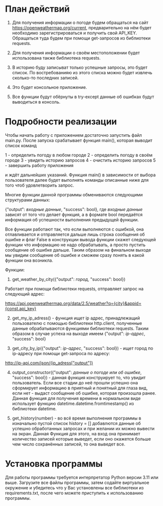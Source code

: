 # План действий
1. Для получения информации о погоде будем обращаться на сайт https://openweathermap.org/current, предварительно
на нём будет необходимо зарегистрироваться и получить свой API_KEY. Обращаться туда будем при помощи get-запросов
из библиотеки requests.

2. Для получения информации о своём местоположении будет использована также библиотека requests.

3. В историю буду записыват только успешные запросы, это будет список. По востребованияю
из этого списка можно будет извлечь сколько-то последних записей.

4. Это будет консольное приложение.

5. Все функции будут обёрнуты в try-except данные об ошибках будут выводиться в консоль.

# Подробности реализации
Чтобы начать работу с приложением достаточно запустить файл main.py. После запуска срабатывает функция main(),
которая выводит список команд

1 - определить погоду в любом городе
2 - определить погоду в своём городе
3 - увидеть историю запросов
4 - очистить историю запросов
5 - завершить работу приложения

и ждёт дальнейших указаний. Функция main() в зависимости от выбора пользователя далее будет выполнять
команды описанные ниже для того чтоб удовлетворить запрос.

Многие функции данной программы обмениваются следующими структурами данных:

{"output": *входные данные*, "success": bool}, где *входные данные* зависят от того что делает функция,
а в формате bool передаётся информация об успешности выполнения предыдущей функции.

Все функции работают так, что если выполняются с ошибкой, она отлавливается и отправляется дальше
лишь строка сообщения об ошибке и флаг False в конструкции вывода функции скажет следующей функции
что информацию не надо обрабатывать, а просто пустить сообщение об ошибке дальше. Таким образом
на финальном выходе мы увидим сообщение об ошибке и сможем сразу понять в какой функции она возникла.

Функции:
1. get_weather_by_city({"output": *город*, "success": bool})

Работает при помощи библиотеки requests, отправляет запрос на следующий адрес:

https://api.openweathermap.org/data/2.5/weather?q={city}&appid={const.api_key}

2. get_my_ip_adress() - функция ищет ip адрес, принадлежащий пользователю с помощью библиотеки http.client,
полученные данные обрабатываются функциями библиотеки requests. Таким образом в случае успеха на выходе
имеем {"output": *ip-адрес*, "success": bool}

3. get_city_by_ip({"output": *ip-адрес*, "success": bool}) - ищет город по ip-адресу при помощи
get-запроса по адресу:

http://ip-api.com/json/{ip_adress["output"]}

4. output_constructor({"output": *данные о погоде или об ошибке*, "success": bool}) -
данная функция конструирует то, что увидит пользователь. Если все стадии до неё прошли успешно она
сформирует информацию в приятный и понятный для глаза вид, если нет - выдаст сообщение об ошибке, которая
произошла ранее. Данная функция для получения времени в нормальном виде использует функцию
datetime.datetime.fromtimestamp() из библиотеки datetime.

5. get_history(number) - во всё время выполнения программы в изначально пустой список history = []
добавлются данные об успешно обработанных запросах и при желании их можно вывести на экран. Данная Функция
для этого, на вход она принимает количество записей которые выведет, если оно окажется больше чем число
сохранённых записей, то она выведет все.

# Установка программы
Для работы программы требуется интерпретатор Python версии 3.11 или выше.
Загрузите все файлы программы, затем содайте виртуальное окружение и убедитесь что у Вас установлены все библиотеки
из requirements.txt, после чего можете приступить к использованию программы.